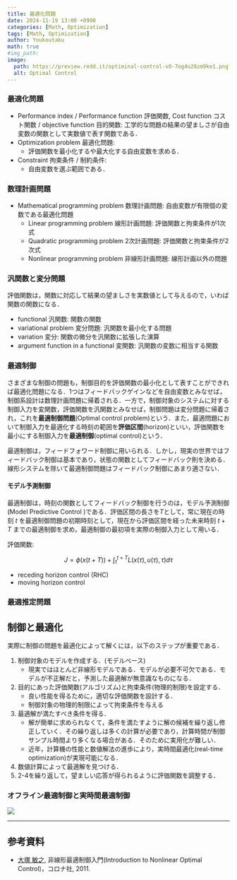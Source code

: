 ```yaml
---
title: 最適化問題
date: 2024-11-19 13:00 +0900
categories: [Math, Optimization]
tags: [Math, Optimization]
author: Youkoutaku
math: true
#img_path:
image:
  path: https://preview.redd.it/optiminal-control-v0-7og4u28zm9ke1.png?width=640&crop=smart&auto=webp&s=18b85effdb8f56860d18ef279ffd5979725bfe08
  alt: Optimal Control
---
```


### 最適化問題
- Performance index / Performance function 評価関数, Cost function コスト関数 / objective function 目的関数:
	 工学的な問題の結果の望ましさが自由変数の関数として実数値で表す関数である．
-  Optimization problem  最適化問題:
	- 評価関数を最小化するや最大化する自由変数を求める．
- Constraint 拘束条件 / 制約条件:
	- 自由変数を選ぶ範囲である．

### 数理計画問題
-  Mathematical  programming problem  数理計画問題: 自由変数が有限個の変数である最適化問題
	-  Linear programming problem  線形計画問題: 評価関数と拘束条件が1次式
	-  Quadratic programming problem  2次計画問題: 評価関数と拘束条件が2次式
	-  Nonlinear programming problem  非線形計画問題: 線形計画以外の問題

### 汎関数と変分問題
評価関数は，関数に対応して結果の望ましさを実数値として与えるので，いわば関数の関数になる．
-  functional  汎関数: 関数の関数
-  variational problem  変分問題: 汎関数を最小化する問題
- variation 変分: 関数の微分を汎関数に拡張した演算
- argument function in a functional 変関数: 汎関数の変数に相当する関数

### 最適制御
さまざまな制御の問題も，制御目的を評価関数の最小化として表すことができれば最適化問題になる．1つはフィードバックゲインなどを自由変数とみなせば，制御系設計は数理計画問題に帰着される．一方で，制御対象のシステムに対する制御入力を変関数，評価関数を汎関数とみなせば，制御問題は変分問題に帰着され，これを**最適制御問題**(Optimal control problem)という．また，最適問題において制御入力を最適化する時刻の範囲を**評価区間**(horizon)といい，評価関数を最小にする制御入力を**最適制御**(optimal control)という．

最適制御は，フィードフォワード制御に用いられる．しかし，現実の世界ではフィードバック制御は基本であり，状態の関数としてフィードバック則を決める．線形システムを除いて最適制御問題はフィードバック制御にあまり適さない．

#### モデル予測制御
最適制御は，時刻の関数としてフィードバック制御を行うのは，モデル予測制御(Model Predictive Control )である．評価区間の長さを$T$として，常に現在の時刻 $t$ を最適制御問題の初期時刻として，現在から評価区間を経った未来時刻 $t+T$ までの最適制御を求め，最適制御の最初項を実際の制御入力として用いる．

評価関数:

$$
J=\phi(x(t+T))+\int_{t}^{t+T}L(x(\tau),u(\tau),\tau)d\tau
$$

- receding horizon control (RHC)
- moving horizon control

### 最適推定問題

## 制御と最適化
実際に制御の問題を最適化によって解くには，以下のステップが重要である．
1. 制御対象のモデルを作成する．(モデルベース)
   - 現実ではほとんど非線形モデルである．モデルが必要不可欠である．モデルが不正解だと，予測した最適解が無意識なものになる．
2. 目的にあった評価関数(アルゴリズム)と拘束条件(物理的制限)を設定する．
   - 良い性能を得るために，適切な評価関数を設計する．
   - 制御対象の物理的制限によって拘束条件を与える
3. 最適解が満たすべき条件を得る．
   - 解が簡単に求められなくて，条件を満たすように解の候補を繰り返し修正していく．その繰り返しは多くの計算が必要であり，計算時間が制御サンプル時間より多くなる場合がある．そのために実用化が難しい．
   - 近年，計算機の性能と数値解法の進歩により，実時間最適化(real-time optimization)が実現可能になる．
4. 数値計算によって最適解を見つける．
5. 2-4を繰り返して，望ましい応答が得られるように評価関数を調整する．

### オフライン最適制御と実時間最適制御

![](https://preview.redd.it/optiminal-control-v0-7og4u28zm9ke1.png?width=640&crop=smart&auto=webp&s=18b85effdb8f56860d18ef279ffd5979725bfe08)

---
## 参考資料
- [大塚 敏之](https://www.ids.sys.i.kyoto-u.ac.jp/index.html), 非線形最適制御入門(Introduction to Nonlinear Optimal Control)，コロナ社, 2011.